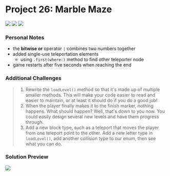 # Project 26: Marble Maze

[![](https://img.shields.io/badge/Hacking%20with%20iOS-2019.10.26-36A9AE?logo=gumroad)](https://www.hackingwithswift.com/store/hacking-with-ios) [![](https://img.shields.io/badge/Xcode-11.3.1-3d8af0?logo=xcode)](#) [![](https://img.shields.io/badge/Swift-5.1-FA7343?logo=swift)](#)

### Personal Notes
- the **bitwise or** operator `|` combines two numbers together
- added single-use teleportation elements
    - using `.first(where:)` method to find other teleporter node
- game restarts after five seconds when reaching the end

### Additional Challenges
> 1. Rewrite the `loadLevel()` method so that it's made up of multiple smaller methods. This will make your code easier to read and easier to maintain, or at least it should do if you do a good job!
> 2. When the player finally makes it to the finish marker, nothing happens. What should happen? Well, that's down to you now. You could easily design several new levels and have them progress through.
> 3. Add a new block type, such as a teleport that moves the player from one teleport point to the other. Add a new letter type in `loadLevel()`, add another collision type to our enum, then see what you can do.

### Solution Preview
<img src="https://user-images.githubusercontent.com/4438390/73041977-82f89100-3e2d-11ea-8834-0a588b600443.png">
